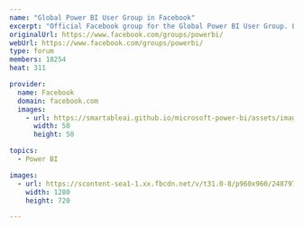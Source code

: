 ```yaml
---
name: "Global Power BI User Group in Facebook"
excerpt: "Official Facebook group for the Global Power BI User Group. Learn, share and grow with us in all things Microsoft Power BI!"
originalUrl: https://www.facebook.com/groups/powerbi/
webUrl: https://www.facebook.com/groups/powerbi/
type: forum
members: 18254
heat: 311

provider:
  name: Facebook
  domain: facebook.com
  images:
    - url: https://smartableai.github.io/microsoft-power-bi/assets/images/organizations/facebook.com-50x50.jpg
      width: 50
      height: 50

topics:
  - Power BI

images:
  - url: https://scontent-sea1-1.xx.fbcdn.net/v/t31.0-8/p960x960/24879782_10203896206522698_5313723094146540107_o.jpg?_nc_cat=109&_nc_sid=825194&_nc_ohc=j5f_t_vU0VcAX_4zEie&_nc_ht=scontent-sea1-1.xx&tp=6&oh=27d6e62a2e2900c9271d0e6bbdc14aec&oe=5F95BB87
    width: 1280
    height: 720

---
```


